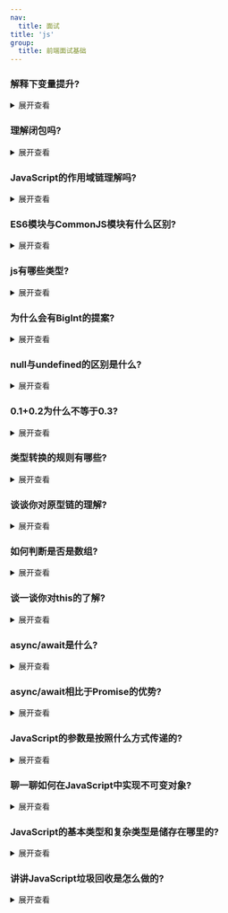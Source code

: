 ```yaml
---
nav:
  title: 面试
title: 'js'
group:
  title: 前端面试基础
---
```


### 解释下变量提升?

<details>
<summary>展开查看</summary><br/>

JavaScript引擎的工作方式是，先解析代码，获取所有被声明的变量，然后再一行一行地运行。这造成的结果，就是所有的变量的声明语句，都会被提升到代码的头部，这就叫做变量提升(hoisting)。

```js
  console.log(a) // undefined

  var a = 1

  function b() {
    console.log(a)
  }

  b() // 1
```

上面的代码实际执行顺序是这样的:

第一步:引擎将var a = 1 拆解为var a = undefined 和 a = 1 ，并将var a = undefined放到最顶端，a = 1 还在原来的位置

这样一来代码就是这样:

```js
  var a = undefined
  console.log(a) // undefined
  
  a=1
  function b() {
    console.log(a)
  }

  b() // 1
```

第二步就是执行，因此js引擎一行一行从上往下执行就造成了当前的结果，这就叫变量提升。

</details>

### 理解闭包吗?

<details>
<summary>展开查看</summary><br/>

这个问题其实在问:

1. 闭包是什么?
   
2. 闭包有什么作用?

#### 闭包是什么

MDN的解释:闭包是函数和声明该函数的词法环境的组合。

按照我的理解就是:闭包 =『函数』和『函数体内可访问的变量总和』

举个简单的例子:

```js
  (function() {
    var a = 1;
    function add() {
      var b = 2
      var sum = b + a
      console.log(sum); // 3
    }
    add()
  })()
```

add 函数本身，以及其内部可访问的变量，即 `a = 1` ，这两个组合在一起就被称为闭包，仅此而已。

#### 闭包的作用

闭包最大的作用就是隐藏变量，闭包的一大特性就是内部函数总是可以访问其所在的外部函数中声明的参数和变量，即使在其外部函数被返回(寿命终结)了之后

基于此特性，JavaScript可以实现私有变量、特权变量、储存变量等

我们就以私有变量举例，私有变量的实现方法很多，有靠约定的(变量名前加_),有靠Proxy代理的，也有靠Symbol这种新数据类型的。

但是真正广泛流行的其实是使用闭包。

```js
  function Person(){
    var name = 'cxk';
    this.getName = function(){
      return name; 
    }
    this.setName = function(value){
      name = value;
    }
  }
  const cxk = new Person()

  console.log(cxk.getName()) //cxk
  cxk.setName('jntm')
  console.log(cxk.getName()) //jntm
  console.log(name) //name is not defined
```

函数体内的 `var name = 'cxk'` 只有 `getName` 和 `setName` 两个函数可以访问，外部无法访问，相对于将变量私有化。

</details>

### JavaScript的作用域链理解吗?

<details>
<summary>展开查看</summary><br/>

JavaScript属于静态作用域，即声明的作用域是根据程序正文在编译时就确定的，有时也称为词法作用域。

其本质是JavaScript在执行过程中会创造可执行上下文，可执行上下文中的词法环境中含有外部词法环境的引用，我们可以通过这个引用获取外部词法环境的变量、声明等，这些引用串联起来一直指向全局的词法环境，因此形成了作用域链。

</details>

### ES6模块与CommonJS模块有什么区别?

<details>
<summary>展开查看</summary><br/>

ES6 Module和CommonJS模块的区别:

- CommonJS是对模块的浅拷⻉，ES6 Module是对模块的引用,即ES6 Module只存只读，不能改变其值，具体点就是指针指向不能变，类似const

- import的接口是read-only(只读状态)，不能修改其变量值。即不能修改其变量的指针指向，但可以改变变量内部指针指向,可以对commonJS对重新赋值(改变指针指向)，但是对ES6 Module赋值会编译报错。
  
ES6 Module和CommonJS模块的共同点:

- CommonJS和ES6 Module都可以对引入的对象进行赋值，即对对象内部属性的值进行改变。

</details>

### js有哪些类型?

<details>
<summary>展开查看</summary><br/>

JavaScript的类型分为两大类，一类是原始类型，一类是复杂(引用)类型。

原始类型:

- boolean

- null

- undefined

- number

- string

- symbol

复杂类型:

- Object

还有一个没有正式发布但即将被加入标准的原始类型BigInt。

</details>

### 为什么会有BigInt的提案?

<details>
<summary>展开查看</summary><br/>

JavaScript中Number.MAX_SAFE_INTEGER表示最大安全数字,计算结果是9007199254740991，即在这个数范围内不会出现精度丢失(小数除外)。

但是一旦超过这个范围，js就会出现计算不准确的情况，这在大数计算的时候不得不依靠一些第三方库进行解决，因此官方提出了BigInt来解决此问题。

</details>

### null与undefined的区别是什么?

<details>
<summary>展开查看</summary><br/>

null表示为空，代表此处不应该有值的存在，一个对象可以是null，代表是个空对象，而null本身也是对象。

undefined表示『不存在』，JavaScript是一⻔动态类型语言，成员除了表示存在的空值外，还有可能根本就不存在(因为存不存在只在运行期才知道)，这就是undefined的意义所在。

</details>

### 0.1+0.2为什么不等于0.3?

<details>
<summary>展开查看</summary><br/>

![图 4](https://wonganber-picgo.oss-cn-hangzhou.aliyuncs.com/picgo/2021-03-25-05-29-28.png)  

JS 的 Number 类型遵循的是 IEEE 754 标准，使用的是 64 位固定⻓度来表示。

IEEE 754 浮点数由三个域组成，分别为 sign bit (符号位)、exponent bias (指数偏移值) 和 fraction (分数值)。64 位中，sign bit 占 1 位，exponent bias 占 11 位，fraction 占 52 位。

通过公式表示浮点数的值 value = sign x exponent x fraction
**

当一个数为正数，sign bit 为 0，当为负数时，sign bit 为 1.

以 0.1 转换为 IEEE 754 标准表示为例解释一下如何求 exponent bias 和 fraction。转换过程主要经历 3 个过程:

1. 将 0.1 转换为二进制表示
   
2. 将转换后的二进制通过科学计数法表示
   
3. 将通过科学计数法表示的二进制转换为 IEEE 754 标准表示

#### 将 0.1 转换为二进制表示

回顾一下一个数的小数部分如何转换为二进制。一个数的小数部分，乘以 2，然后取整数部分的结果，再用计算后的小 数部分重复计算，直到小数部分为 0 。

因此 0.1 转换为二进制表示的过程如下:

![图 5](https://wonganber-picgo.oss-cn-hangzhou.aliyuncs.com/picgo/2021-03-25-05-31-36.png)  

得到 0.1 的二进制表示为 0.00011...(无限重复 0011)

#### 通过科学计数法表示

0.00011...(无限重复 0011) 通过科学计数法表示则是 1.10011001...(无线重复 1001)*2

#### 转换为 IEEE 754 标准表示

当经过科学计数法表示之后，就可以求得 exponent bias 和 fraction 了。

exponent bias (指数偏移值) 等于 双精度浮点数固定偏移值 (2-1) 加上指数实际值(即 2 中的 -4) 的11 位二进制表示。 为什么是 11 位?因为exponent bias在64 位中占 11 位。

因此 0.1 的 exponent bias 等于 1023 + (-4) = 1019 的11 位二进制表示，即 011 1111 1011。

再来获取 0.1 的 fraction，fraction 就是 1.10011001...(无线重复 1001) 中的小数位，由于 fraction 占 52位所以抽取 52 位小数，1001...(中间有 11 个 1001)...1010 (请注意最后四位，是 1010 而不是 1001，因为四舍五入有进位，这个进位就是造成 0.1 + 0.2 不等于 0.3 的原因)

```
      0       011 1111 1011   1001...( 11 x 1001)...1010
  (sign bit) (exponent bias)      (fraction)
```

</details>

### 类型转换的规则有哪些?

<details>
<summary>展开查看</summary><br/>

在if语句、逻辑语句、数学运算逻辑、==等情况下都可能出现隐士类型转换。

![图 6](https://wonganber-picgo.oss-cn-hangzhou.aliyuncs.com/picgo/2021-03-25-05-34-07.png)  

#### 类型转换的原理是什么?

类型转换指的是将一种类型转换为另一种类型,例如:

```js
  var b = 2;
  var a = String(b);
  console.log(typeof a); //string
```
当然,类型转换分为显式和隐式,但是不管是隐式转换还是显式转换,都会遵循一定的原理,由于JavaScript是一⻔动态类型的语言,可以随时赋予任意值,但是各种运算符或条件判断中是需要特定类型的,因此JavaScript引擎会在运算时为变量设 定类型.

这看起来很美好,JavaScript引擎帮我们搞定了类型的问题,但是引擎毕竟不是ASI(超级人工智能),它的很多动作会跟我们预期相去甚远

```js
 {}+[] //0
```

答案是0

</details>

### 谈谈你对原型链的理解?

<details>
<summary>展开查看</summary><br/>

这个问题关键在于两个点，一个是原型对象是什么，另一个是原型链是如何形成的

#### 原型对象

绝大部分的函数(少数内建函数除外)都有一个 `prototype` 属性,这个属性是原型对象用来创建新对象实例,而所有被创建的对象都会共享原型对象,因此这些对象便可以访问原型对象的属性。

例如 `hasOwnProperty()` 方法存在于Obejct原型对象中,它便可以被任何对象当做自己的方法使用.

> 用法: object.hasOwnProperty( propertyName )
> 
>hasOwnProperty() 函数的返回值为Boolean类型。如果对象object具有名称为propertyName的属性，则返回true，否则返回false。

```js
  var person = {
    name: "Messi",
    age: 29,
    profession: "football player"
  };
  console.log(person.hasOwnProperty("name")); //true
  console.log(person.hasOwnProperty("hasOwnProperty")); //false
  console.log(Object.prototype.hasOwnProperty("hasOwnProperty")); //true
```

由以上代码可知, hasOwnProperty() 并不存在于 person 对象中,但是 person 依然可以拥有此方法.

所以 person 对象是如何找到 Object 对象中的方法的呢?靠的是原型链。

#### 原型链

原因是每个对象都有 `__proto__ `属性，此属性指向该对象的构造函数的原型。

对象可以通过 `__proto__ `与上游的构造函数的原型对象连接起来，而上游的原型对象也有一个 `__proto__ `，这样就形成了原型链。

![图 7](https://wonganber-picgo.oss-cn-hangzhou.aliyuncs.com/picgo/2021-03-25-05-39-44.png)  

</details>

### 如何判断是否是数组?

<details>
<summary>展开查看</summary><br/>

es6中加入了新的判断方法

```js
  if(Array.isArray(value)){
    return true;
  }
```

在考虑兼容性的情况下可以用toString的方法

```js
  if(!Array.isArray){
    Array.isArray = function(arg){
      return Object.prototype.toString.call(arg)==='[object Array]'
    }
  }
```

</details>

### 谈一谈你对this的了解?

<details>
<summary>展开查看</summary><br/>

this的指向不是在编写时确定的,而是在执行时确定的，同时，this不同的指向在于遵循了一定的规则。

首先，在默认情况下，this是指向全局对象的，比如在浏览器就是指向window。

```js
  name = "Bale";
  function sayName () {
    console.log(this.name);
  };
  sayName(); //"Bale"
```

其次，如果函数被调用的位置存在上下文对象时，那么函数是被隐式绑定的。

```js
  function f() {
    console.log( this.name );
  }
  var obj = {
    name: "Messi",
    f: f
  };
  obj.f(); //被调用的位置恰好被对象obj拥有，因此结果是Messi
```

再次，显示改变this指向，常⻅的方法就是call、apply、bind

以bind为例:

```js
  function f() {
    console.log( this.name );
  }

  var obj = {
    name: "Messi",
  };

  var obj1 = {
    name: "Bale"
  };

  f.bind(obj)(); //Messi ,由于bind将obj绑定到f函数上后返回一个新函数,因此需要再在后面加上括号进行执行,这是bind与apply和call的区别
```

最后，也是优先级最高的绑定 new 绑定。

用 new 调用一个构造函数，会创建一个新对象, 在创造这个新对象的过程中,新对象会自动绑定到Person对象的this上，那么 this 自然就指向这个新对象。

```js
  function Person(name) {
    this.name = name; console.log(name);
  }

  var person1 = new Person('Messi'); //Messi
```

> 绑定优先级: new绑定 > 显式绑定 >隐式绑定 >默认绑定

#### 那么箭头函数的this指向哪里?

箭头函数不同于传统JavaScript中的函数,箭头函数并没有属于自己的this,它的所谓的this是捕获其所在上下文的 this值，作为自己的 this 值,并且由于没有属于自己的this,而箭头函数是不会被new调用的，这个所谓的this也不会被改变. 我们可以用Babel理解一下箭头函数:

```js
  // ES6

  const obj = {
    getArrow() {
      return () => {
        console.log(this === obj);
      };
    }
  }
```

转化后

```js
  // ES5，由 Babel 转译
  var obj = {
    getArrow: function getArrow() {
      var _this = this;
      return function () {
        console.log(_this === obj);
      };
    }
  };
```

</details>

### async/await是什么?

<details>
<summary>展开查看</summary><br/>

async 函数，就是 Generator 函数的语法糖，它建立在Promises上，并且与所有现有的基于Promise的API兼容。

1. Async—声明一个异步函数(async function someName(){...})


2. 自动将常规函数转换成Promise，返回值也是一个Promise对象


3. 只有async函数内部的异步操作执行完，才会执行then方法指定的回调函数


4. 异步函数内部可以使用await

   1. Await—暂停异步的功能执行(var result = await someAsyncCall();)


   2. 放置在Promise调用之前，await强制其他代码等待，直到Promise完成并返回结果


   3. 只能与Promise一起使用，不适用与回调

   4. 只能在async函数内部使用

</details>

### async/await相比于Promise的优势?

<details>
<summary>展开查看</summary><br/>

- 代码读起来更加同步，Promise虽然摆脱了回调地狱，但是then的链式调用也会带来额外的阅读负担

- Promise传递中间值非常麻烦，而async/await几乎是同步的写法，非常优雅

- 错误处理友好，async/await可以用成熟的try/catch，Promise的错误捕获非常冗余

- 调试友好，Promise的调试很差，由于没有代码块，你不能在一个返回表达式的箭头函数中设置断点，如果你在一个.then代码块中使用调试器的步进(step-over)功能，调试器并不会进入后续的.then代码块，因为调试器只能跟踪同步代码的『每一步』。

</details>

### JavaScript的参数是按照什么方式传递的?

<details>
<summary>展开查看</summary><br/>

#### 基本类型传递方式

由于js中存在复杂类型和基本类型,对于基本类型而言,是按值传递的.

```js
  var a = 1;

  function test(x) {
    x = 10;
    console.log(x);
  }

  test(a); // 10
  
  console.log(a); // 1
```

虽然在函数 `test` 中 a 被修改,并没有有影响到 外部 a 的值,基本类型是按值传递的.

#### 复杂类型按引用传递?

我们将外部 a 作为一个对象传入 `test` 函数.

```js
  var a = {
    a: 1, b: 2
  };
  function test(x) {
    x.a = 10;
    console.log(x);
  }

  test(a); // { a: 10, b: 2 }
  console.log(a); // { a: 10, b: 2 }
```

可以看到,在函数体内被修改的 a 对象也同时影响到了外部的 a 对象,可⻅复杂类型是按引用传递的.

可是如果再做一个实验:

```js
  var a = {
    a: 1, b: 2
  };
  function test(x) {
    x = 10;
    console.log(x);
  }

  test(a); // 10
  console.log(a); // { a: 1, b: 2 }
```

外部的 a 并没有被修改,如果是按引用传递的话,由于共享同一个堆内存, a 在外部也会表现为 10 才对. 此时的复杂类型 同时表现出了 按值传递 和 按引用传递的特性.

#### 按共享传递

复杂类型之所以会产生这种特性,原因就是在传递过程中,对象 a 先产生了一个 副本a ,这个 副本a 并不是深克隆得到的 副本a , 副本a 地址同样指向对象 a 指向的堆内存.

因此在函数体中修改 x=10 只是修改了 副本a , a 对象没有变化. 但是如果修改了 x.a=10 是修改了两者指向的同一堆内存,此时对象 a 也会受到影响.

有人讲这种特性叫做传递引用,也有一种说法叫做按共享传递.

</details>

### 聊一聊如何在JavaScript中实现不可变对象?

<details>
<summary>展开查看</summary><br/>

实现不可变数据有三种主流的方法

1. 深克隆，但是深克隆的性能非常差，不适合大规模使用

2. Immutable.js，Immutable.js是自成一体的一套数据结构，性能良好，但是需要学习额外的API

3. immer，利用Proxy特性，无需学习额外的api，性能良好

</details>

### JavaScript的基本类型和复杂类型是储存在哪里的?

<details>
<summary>展开查看</summary><br/>

基本类型储存在栈中，但是一旦被闭包引用则成为常住内存，会储存在内存堆中。

复杂类型会储存在内存堆中。

</details>

### 讲讲JavaScript垃圾回收是怎么做的?

<details>
<summary>展开查看</summary><br/>



</details>
